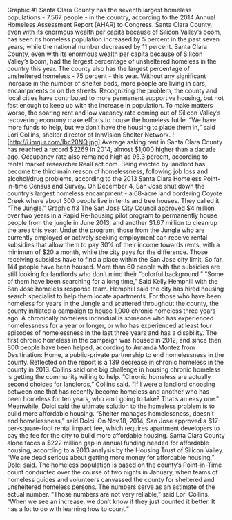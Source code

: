 Graphic #1
Santa Clara County has the seventh largest homeless populations - 7,567 people - in the country, according to the 2014 Annual Homeless Assessment Report (AHAR) to Congress.
Santa Clara County, even with its enormous wealth per capita because of Silicon Valley’s boom, has seen its homeless population increased by 5 percent in the past seven years, while the national number decreased by 11 percent.
Santa Clara County, even with its enormous wealth per capita because of Silicon Valley’s boom, had the largest percentage of unsheltered homeless in the country this year. 
The county also has the largest percentage of unsheltered homeless - 75 percent - this year. Without any significant increase in the number of shelter beds, more people are living in cars, encampments or on the streets.
Recognizing the problem, the county and local cities have contributed to more permanent supportive housing, but not fast enough to keep up with the increase in population. 
To make matters worse, the soaring rent and low vacancy rate coming out of Silicon Valley’s recovering economy make efforts to house the homeless futile.
“We have more funds to help, but we don’t have the housing to place them in,” said Lori Collins, shelter director of InnVision Shelter Network.
![http://i.imgur.com/Ibc20NQ.jpg]
Average asking rent in Santa Clara County has reached a record $2269 in 2014, almost $1,000 higher than a dacade ago. Occupancy rate also remained high as 95.3 percent, according to rental market researcher RealFact.com.
Being evicted by landlord has become the third main reason of homelessness, following job loss and alcohol/drug problems, according to the 2013 Santa Clara Homeless Point-in-time Census and Survey.
On December 4, San Jose shut down the country’s largest homeless encampment - a 68-acre land bordering Coyote Creek where about 300 people live in tents and tree houses. They called it “The Jungle.”
Graphic #3
The San Jose City Council approved $4 million over two years in a Rapid Re-housing pilot program to permanently house people from the jungle in June 2013, and another $1.67 million to clean up the area this year.
Under the program, those from the Jungle who are currently employed or actively seeking employment can receive rental subsidies that allow them to pay 30% of their income towards rents, with a minimum of $20 a month, while the city pays for the difference. Those receiving subsides have to find a place within the San Jose city limit.
So far, 144 people have been housed. More than 60 people with the subsidies are still looking for landlords who don’t mind their “colorful background.”
“Some of them have been searching for a long time,” Said Kelly Hemphill with the San Jose homeless response team. 
Hemphill said the city has hired housing search specialist to help them locate apartments.
For those who have been homeless for years in the Jungle and scattered throughout the county, the county initiated a campaign to house 1,000 chronic homeless three years ago. A chronically homeless individual is someone who has experienced homelessness for a year or longer, or who has experienced at least four episodes of homelessness in the last three years and has a disability.
The first chronic homeless in the campaign was housed in 2012, and since then 800 people have been helped, according to Amanda Montez from Desitination: Home, a public-private partnership to end homelessness in the county. Reflected on the report is a 139 decrease in chronic homeless in the county in 2013.
Collins said one big challenge in housing chronic homeless is getting the community willing to help.
“Chronic homeless are actually second choices for landlords,” Collins said. “If I were a landlord choosing between one that has recently become homeless and another who has been homeless for ten years, who am I going to take? That’s an easy one.”
Meanwhile, Dolci said the ultimate solution to the homeless problem is to build more affordable housing.
“Shelter manages homelessness, doesn’t end homelessness,” said Dolci.
On Nov.18, 2014, San Jose approved a $17-per-square-foot rental impact fee, which requires apartment developers to pay the fee for the city to build more affordable housing.
Santa Clara County alone faces a $222 million gap in annual funding needed for affordable housing, according to a 2013 analysis by the Housing Trust of Silicon Valley.
“We are dead serious about getting more money for affordable housing,” Dolci said.
The homeless population is based on the county’s Point-in-Time count conducted over the course of two nights in January, when teams of homeless guides and volunteers canvassed the county for sheltered and unsheltered homeless persons. The numbers serve as an estimate of the actual number.
“Those numbers are not very reliable,” said Lori Collins. “When we see an increase, we don’t know if they just counted it better. It has a lot to do with learning how to count.”
